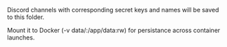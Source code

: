 Discord channels with corresponding secret keys and names will be saved to this folder.

Mount it to Docker (-v data/:/app/data:rw) for persistance across container launches.
